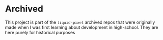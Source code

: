 # Archived
This project is part of the `liquid-pixel` archived repos that were originally made when I was first learning about development in high-school. They are here purely for historical purposes